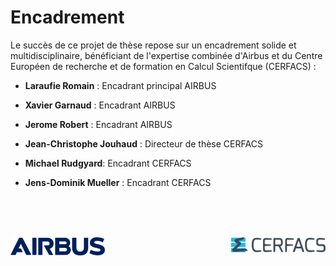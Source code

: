 # Encadrement

Le succès de ce projet de thèse repose sur un encadrement solide et multidisciplinaire, bénéficiant de l'expertise combinée d'Airbus et du Centre Européen de recherche et de formation en Calcul Scientifque (CERFACS) :

* **Laraufie Romain** : Encadrant principal AIRBUS

* **Xavier Garnaud** : Encadrant AIRBUS

* **Jerome Robert** : Encadrant AIRBUS

* **Jean-Christophe Jouhaud** : Directeur de thèse  CERFACS

* **Michael Rudgyard**: Encadrant CERFACS

* **Jens-Dominik Mueller** : Encadrant CERFACS




<br><br><br>
<div style="display: flex; justify-content: space-between; align-items: flex-start;">
    <img src="../images/Airbus.png" alt="Image à gauche" style="width: 30%;">
    <img src="../images//CERFACS.png" alt="Image à droite" style="width: 30%;">
</div>
